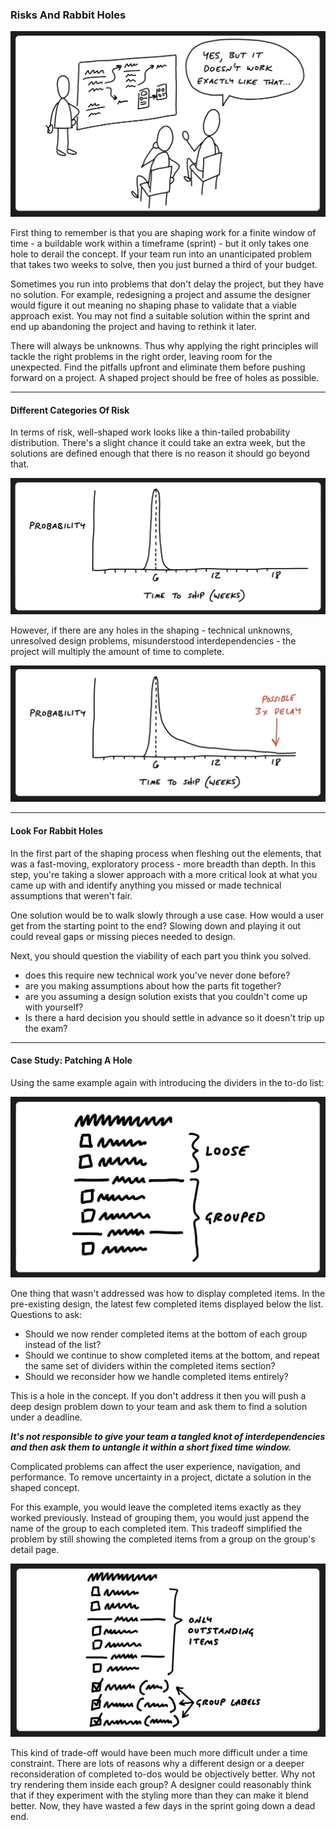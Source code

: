 ### Risks And Rabbit Holes

![Image 0.1](../images/ch5_1.png)

First thing to remember is that you are shaping work for a finite window of time - a buildable work within a timeframe (sprint) - but it only takes one hole to derail the concept. If your team run into an unanticipated problem that takes two weeks to solve, then you just burned a third of your budget.

Sometimes you run into problems that don't delay the project, but they have no solution. For example, redesigning a project and assume the designer would figure it out meaning no shaping phase to validate that a viable approach exist. You may not find a suitable solution within the sprint and end up abandoning the project and having to rethink it later.

There will always be unknowns. Thus why applying the right principles will tackle the right problems in the right order, leaving room for the unexpected. Find the pitfalls upfront and eliminate them before pushing forward on a project. A shaped project should be free of holes as possible.

---

#### Different Categories Of Risk

In terms of risk, well-shaped work looks like a thin-tailed probability distribution. There's a slight chance it could take an extra week, but the solutions are defined enough that there is no reason it should go beyond that.

![Image 1.0](../images/ch5_2.png)

However, if there are any holes in the shaping - technical unknowns, unresolved design problems, misunderstood interdependencies - the project will multiply the amount of time to complete.

![Image 1.1](../images/ch5_3.png)

---

#### Look For Rabbit Holes

In the first part of the shaping process when fleshing out the elements, that was a fast-moving, exploratory process - more breadth than depth. In this step, you're taking a slower approach with a more critical look at what you came up with and identify anything you missed or made technical assumptions that weren't fair.

One solution would be to walk slowly through a use case. How would a user get from the starting point to the end? Slowing down and playing it out could reveal gaps or missing pieces needed to design.

Next, you should question the viability of each part you think you solved.

- does this require new technical work you've never done before?
- are you making assumptions about how the parts fit together?
- are you assuming a design solution exists that you couldn't come up with yourself?
- Is there a hard decision you should settle in advance so it doesn't trip up the exam?

---

#### Case Study: Patching A Hole

Using the same example again with introducing the dividers in the to-do list:

![Image 2.0](../images/ch5_4.png)

One thing that wasn't addressed was how to display completed items. In the pre-existing design, the latest few completed items displayed below the list. Questions to ask:

- Should we now render completed items at the bottom of each group instead of the list?
- Should we continue to show completed items at the bottom, and repeat the same set of dividers within the completed items section?
- Should we reconsider how we handle completed items entirely?

This is a hole in the concept. If you don't address it then you will push a deep design problem down to your team and ask them to find a solution under a deadline.

**_It's not responsible to give your team a tangled knot of interdependencies and then ask them to untangle it within a short fixed time window._**

Complicated problems can affect the user experience, navigation, and performance. To remove uncertainty in a project, dictate a solution in the shaped concept.

For this example, you would leave the completed items exactly as they worked previously. Instead of grouping them, you would just append the name of the group to each completed item. This tradeoff simplified the problem by still showing the completed items from a group on the group's detail page.

![Image 2.1](../images/ch5_5.png)

This kind of trade-off would have been much more difficult under a time constraint. There are lots of reasons why a different design or a deeper reconsideration of completed to-dos would be objectively better. Why not try rendering them inside each group? A designer could reasonably think that if they experiment with the styling more than they can make it blend better. Now, they have wasted a few days in the sprint going down a dead end.

